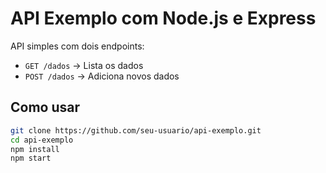 # API Exemplo com Node.js e Express

API simples com dois endpoints:

- `GET /dados` → Lista os dados
- `POST /dados` → Adiciona novos dados

## Como usar

```bash
git clone https://github.com/seu-usuario/api-exemplo.git
cd api-exemplo
npm install
npm start
